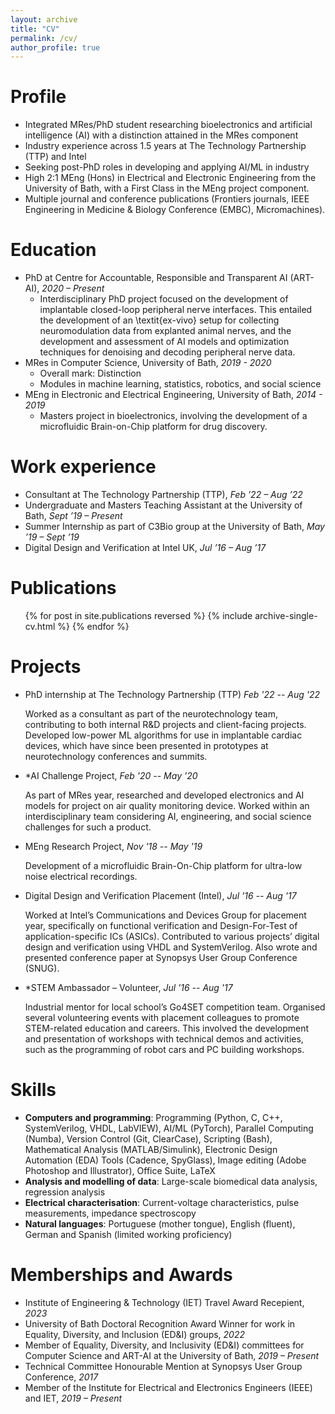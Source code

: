 ```yaml
---
layout: archive
title: "CV"
permalink: /cv/
author_profile: true
---
```


Profile
======
* Integrated MRes/PhD student researching bioelectronics and artificial intelligence (AI) with a distinction attained in the MRes component
* Industry experience across 1.5 years at The Technology Partnership (TTP) and Intel
* Seeking post-PhD roles in developing and applying AI/ML in industry
* High 2:1 MEng (Hons) in Electrical and Electronic Engineering from the University of Bath, with a First Class in the MEng project component.
* Multiple journal and conference publications (Frontiers journals, IEEE Engineering in Medicine & Biology Conference (EMBC), Micromachines).

Education
======
* PhD at Centre for Accountable, Responsible and Transparent AI (ART-AI), <i>2020 – Present</i>
  * Interdisciplinary PhD project focused on the development of implantable closed-loop peripheral nerve interfaces. This entailed the development of an \textit{ex-vivo} setup for collecting neuromodulation data from explanted animal nerves, and the development and assessment of AI models and optimization techniques for denoising and decoding peripheral nerve data.
* MRes in Computer Science, University of Bath, <i>2019 - 2020</i>
	* Overall mark: Distinction
	* Modules in machine learning, statistics, robotics, and social science
* MEng in Electronic and Electrical Engineering, University of Bath, <i>2014 - 2019</i>
  * Masters project in bioelectronics, involving the development of a microfluidic Brain-on-Chip platform for drug discovery.

Work experience
======
 * Consultant at The Technology Partnership (TTP), <i>Feb ’22 – Aug ’22</i>
 * Undergraduate and Masters Teaching Assistant at the University of Bath, <i>Sept ’19 – Present</i>
 * Summer Internship as part of C3Bio group at the University of Bath, <i>May ’19 – Sept ’19</i>
 * Digital Design and Verification at Intel UK, <i>Jul ’16 – Aug ’17</i>

Publications
======
  <ul>{% for post in site.publications reversed %}
    {% include archive-single-cv.html %}
  {% endfor %}</ul>

Projects
======
* PhD internship at The Technology Partnership (TTP) <i>Feb '22 -- Aug '22</i>

  Worked as a consultant as part of the neurotechnology team, contributing to both internal R\&D projects and client-facing projects. Developed low-power ML algorithms for use in implantable cardiac devices, which have since been presented in prototypes at neurotechnology conferences and summits.

* *AI Challenge Project, <i>Feb '20 -- May '20</i>

  As part of MRes year, researched and developed electronics and AI models for project on air quality monitoring device. Worked within an interdisciplinary team considering AI, engineering, and social science challenges for such a product.

* MEng Research Project, <i>Nov '18 -- May '19</i>

  Development of a microfluidic Brain-On-Chip platform for ultra-low noise electrical recordings.

* Digital Design and Verification Placement (Intel), <i>Jul '16 -- Aug '17</i>
  
  Worked at Intel’s Communications and Devices Group for placement year, specifically on functional verification and Design-For-Test of application-specific ICs (ASICs). Contributed to various projects’ digital design and verification using VHDL and SystemVerilog. Also wrote and presented conference paper at Synopsys User Group Conference (SNUG).

* *STEM Ambassador – Volunteer, <i>Jul '16 -- Aug '17</i>

  Industrial mentor for local school’s Go4SET competition team. Organised several volunteering events with placement colleagues to promote STEM-related education and careers. This involved the development and presentation of workshops with technical demos and activities, such as the programming of robot cars and PC building workshops.
  
Skills
======
* <b>Computers and programming</b>: Programming (Python, C, C++, SystemVerilog, VHDL, LabVIEW), AI/ML (PyTorch), Parallel Computing (Numba), Version Control (Git, ClearCase), Scripting (Bash), Mathematical Analysis (MATLAB/Simulink), Electronic Design Automation (EDA) Tools (Cadence, SpyGlass), Image editing (Adobe Photoshop and Illustrator), Office Suite, LaTeX
* <b>Analysis and modelling of data</b>: Large-scale biomedical data analysis, regression analysis
* <b>Electrical characterisation</b>: Current-voltage characteristics, pulse measurements, impedance spectroscopy
* <b>Natural languages</b>: Portuguese (mother tongue), English (fluent), German and Spanish (limited working proficiency)
  
Memberships and Awards
======
* Institute of Engineering \& Technology (IET) Travel Award Recepient, <i>2023</i>
* University of Bath Doctoral Recognition Award Winner for work in Equality, Diversity, and Inclusion (ED&I) groups, <i>2022</i>
* Member of Equality, Diversity, and Inclusivity (ED&I) committees for Computer Science and ART-AI at the University of Bath, <i>2019 – Present</i>
* Technical Committee Honourable Mention at Synopsys User Group Conference, <i>2017</i>
* Member of the Institute for Electrical and Electronics Engineers (IEEE) and IET, <i>2019 – Present</i>

